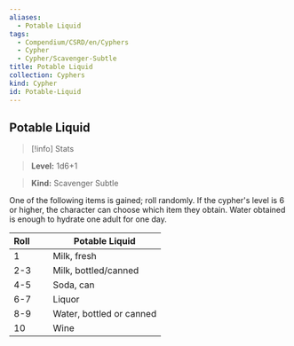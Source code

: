 ```yaml
---
aliases:
  - Potable Liquid
tags:
  - Compendium/CSRD/en/Cyphers
  - Cypher
  - Cypher/Scavenger-Subtle
title: Potable Liquid
collection: Cyphers
kind: Cypher
id: Potable-Liquid
---
```

## Potable Liquid    
>[!info] Stats    
> **Level:** 1d6+1    
> **Kind:** Scavenger Subtle  
    
One of the following items is gained; roll randomly. If the cypher's level is 6 or higher, the character can choose which item they obtain. Water obtained is enough to hydrate one adult for one day.    
  
| Roll &nbsp; &nbsp; &nbsp; | Potable Liquid           |
| ------------------------- | ------------------------ |
| 1                         | Milk, fresh              |
| 2-3                       | Milk, bottled/canned     |
| 4-5                       | Soda, can                |
| 6-7                       | Liquor                   |
| 8-9                       | Water, bottled or canned |
| 10                        | Wine                     |
